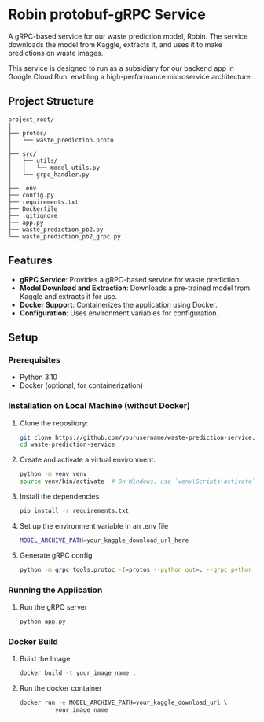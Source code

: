 # Robin protobuf-gRPC Service

A gRPC-based service for our waste prediction model, Robin. The service downloads the model from Kaggle, extracts it, and uses it to make predictions on waste images.

This service is designed to run as a subsidiary for our backend app in Google Cloud Run, enabling a high-performance microservice architecture.

## Project Structure

```plain
project_root/
│
├── protos/
│   └── waste_prediction.proto
│
├── src/
│   ├── utils/
│   │   └── model_utils.py
│   └── grpc_handler.py
│
├── .env
├── config.py
├── requirements.txt
├── Dockerfile
├── .gitignore
├── app.py
├── waste_prediction_pb2.py
└── waste_prediction_pb2_grpc.py
```

## Features

- **gRPC Service**: Provides a gRPC-based service for waste prediction.
- **Model Download and Extraction**: Downloads a pre-trained model from Kaggle and extracts it for use.
- **Docker Support**: Containerizes the application using Docker.
- **Configuration**: Uses environment variables for configuration.

## Setup

### Prerequisites

- Python 3.10
- Docker (optional, for containerization)

### Installation on Local Machine (without Docker)

1. Clone the repository:

   ```sh
   git clone https://github.com/yourusername/waste-prediction-service.git
   cd waste-prediction-service
   ```

2. Create and activate a virtual environment:

   ```sh
   python -m venv venv
   source venv/bin/activate  # On Windows, use `venv\Scripts\activate`
   ```

3. Install the dependencies

   ```sh
   pip install -r requirements.txt
   ```

4. Set up the environment variable in an .env file

   ```sh
   MODEL_ARCHIVE_PATH=your_kaggle_download_url_here
   ```

5. Generate gRPC config

   ```sh
   python -m grpc_tools.protoc -I=protos --python_out=. --grpc_python_out=. protos/waste_prediction.proto
   ```

### Running the Application

1. Run the gRPC server

   ```python
   python app.py
   ```

### Docker Build

1. Build the Image

   ```sh
   docker build -t your_image_name .
   ```

2. Run the docker container

   ```sh
   docker run -e MODEL_ARCHIVE_PATH=your_kaggle_download_url \
             your_image_name
   ```
